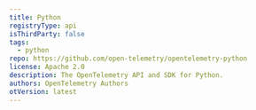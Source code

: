 ```yaml
---
title: Python
registryType: api
isThirdParty: false
tags:
  - python
repo: https://github.com/open-telemetry/opentelemetry-python
license: Apache 2.0
description: The OpenTelemetry API and SDK for Python.
authors: OpenTelemetry Authors
otVersion: latest
---
```

